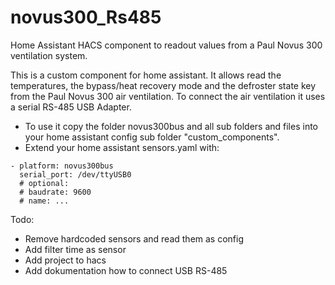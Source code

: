 # novus300_Rs485
Home Assistant HACS component to readout values from a Paul Novus 300 ventilation system.

This is a custom component for home assistant.
It allows read the temperatures, the bypass/heat recovery mode and the defroster state key from the Paul Novus 300 air ventilation.
To connect the air ventilation it uses a serial RS-485 USB Adapter.

* To use it copy the folder novus300bus and all sub folders and files into your home assistant config sub folder "custom_components".
* Extend your home assistant sensors.yaml with:

```
- platform: novus300bus
  serial_port: /dev/ttyUSB0
  # optional:
  # baudrate: 9600
  # name: ...
```

Todo:

* Remove hardcoded sensors and read them as config
* Add filter time as sensor
* Add project to hacs
* Add dokumentation how to connect USB RS-485
